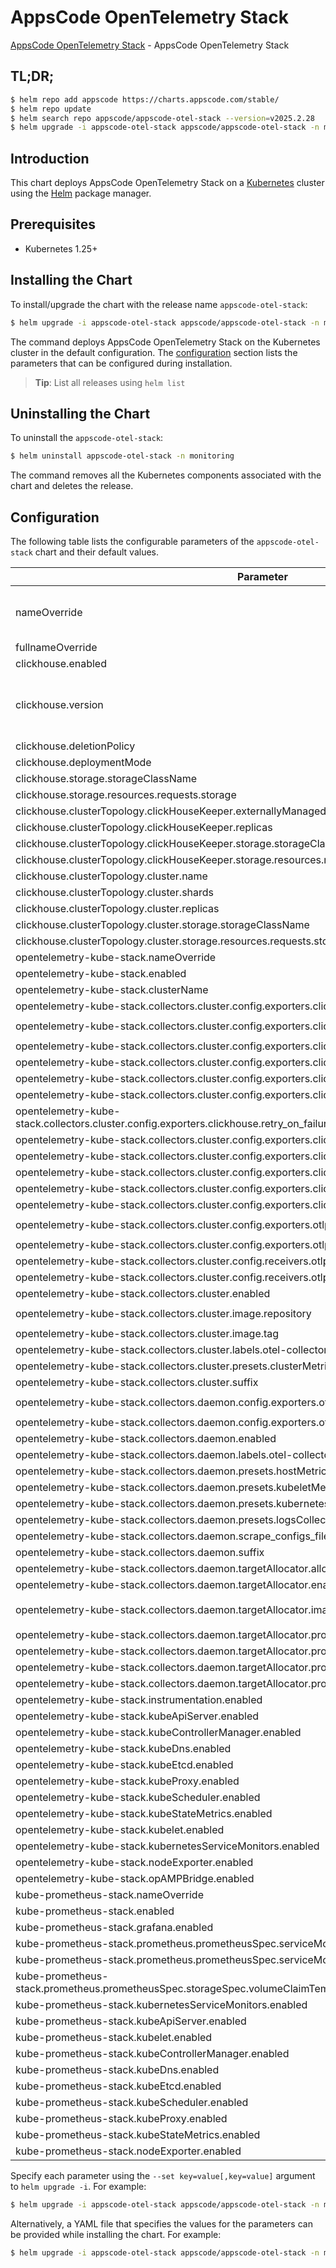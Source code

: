 # AppsCode OpenTelemetry Stack

[AppsCode OpenTelemetry Stack](https://github.com/ops-center) - AppsCode OpenTelemetry Stack

## TL;DR;

```bash
$ helm repo add appscode https://charts.appscode.com/stable/
$ helm repo update
$ helm search repo appscode/appscode-otel-stack --version=v2025.2.28
$ helm upgrade -i appscode-otel-stack appscode/appscode-otel-stack -n monitoring --create-namespace --version=v2025.2.28
```

## Introduction

This chart deploys AppsCode OpenTelemetry Stack on a [Kubernetes](http://kubernetes.io) cluster using the [Helm](https://helm.sh) package manager.

## Prerequisites

- Kubernetes 1.25+

## Installing the Chart

To install/upgrade the chart with the release name `appscode-otel-stack`:

```bash
$ helm upgrade -i appscode-otel-stack appscode/appscode-otel-stack -n monitoring --create-namespace --version=v2025.2.28
```

The command deploys AppsCode OpenTelemetry Stack on the Kubernetes cluster in the default configuration. The [configuration](#configuration) section lists the parameters that can be configured during installation.

> **Tip**: List all releases using `helm list`

## Uninstalling the Chart

To uninstall the `appscode-otel-stack`:

```bash
$ helm uninstall appscode-otel-stack -n monitoring
```

The command removes all the Kubernetes components associated with the chart and deletes the release.

## Configuration

The following table lists the configurable parameters of the `appscode-otel-stack` chart and their default values.

|                                                    Parameter                                                    |                  Description                  |                                     Default                                      |
|-----------------------------------------------------------------------------------------------------------------|-----------------------------------------------|----------------------------------------------------------------------------------|
| nameOverride                                                                                                    | This is to override the chart name.           | <code>""</code>                                                                  |
| fullnameOverride                                                                                                |                                               | <code>""</code>                                                                  |
| clickhouse.enabled                                                                                              |                                               | <code>true</code>                                                                |
| clickhouse.version                                                                                              | Global ClickHouse version and deletion policy | <code>24.4.1</code>                                                              |
| clickhouse.deletionPolicy                                                                                       |                                               | <code>WipeOut</code>                                                             |
| clickhouse.deploymentMode                                                                                       |                                               | <code>standalone</code>                                                          |
| clickhouse.storage.storageClassName                                                                             |                                               | <code>""</code>                                                                  |
| clickhouse.storage.resources.requests.storage                                                                   |                                               | <code>1Gi</code>                                                                 |
| clickhouse.clusterTopology.clickHouseKeeper.externallyManaged                                                   |                                               | <code>false</code>                                                               |
| clickhouse.clusterTopology.clickHouseKeeper.replicas                                                            |                                               | <code>1</code>                                                                   |
| clickhouse.clusterTopology.clickHouseKeeper.storage.storageClassName                                            |                                               | <code>""</code>                                                                  |
| clickhouse.clusterTopology.clickHouseKeeper.storage.resources.requests.storage                                  |                                               | <code>1Gi</code>                                                                 |
| clickhouse.clusterTopology.cluster.name                                                                         |                                               | <code>cluster</code>                                                             |
| clickhouse.clusterTopology.cluster.shards                                                                       |                                               | <code>2</code>                                                                   |
| clickhouse.clusterTopology.cluster.replicas                                                                     |                                               | <code>2</code>                                                                   |
| clickhouse.clusterTopology.cluster.storage.storageClassName                                                     |                                               | <code>""</code>                                                                  |
| clickhouse.clusterTopology.cluster.storage.resources.requests.storage                                           |                                               | <code>1Gi</code>                                                                 |
| opentelemetry-kube-stack.nameOverride                                                                           |                                               | <code>"appscode-otel-stack"</code>                                               |
| opentelemetry-kube-stack.enabled                                                                                |                                               | <code>true</code>                                                                |
| opentelemetry-kube-stack.clusterName                                                                            |                                               | <code>""</code>                                                                  |
| opentelemetry-kube-stack.collectors.cluster.config.exporters.clickhouse.database                                |                                               | <code>otel</code>                                                                |
| opentelemetry-kube-stack.collectors.cluster.config.exporters.clickhouse.endpoint                                |                                               | <code>tcp://appscode-otel-stack-clickhouse:9000</code>                           |
| opentelemetry-kube-stack.collectors.cluster.config.exporters.clickhouse.logs_table_name                         |                                               | <code>otel_logs</code>                                                           |
| opentelemetry-kube-stack.collectors.cluster.config.exporters.clickhouse.password                                |                                               | <code>${CLICKHOUSE_PASSWORD}</code>                                              |
| opentelemetry-kube-stack.collectors.cluster.config.exporters.clickhouse.retry_on_failure.enabled                |                                               | <code>true</code>                                                                |
| opentelemetry-kube-stack.collectors.cluster.config.exporters.clickhouse.retry_on_failure.initial_interval       |                                               | <code>5s</code>                                                                  |
| opentelemetry-kube-stack.collectors.cluster.config.exporters.clickhouse.retry_on_failure.max_elapsed_time       |                                               | <code>300s</code>                                                                |
| opentelemetry-kube-stack.collectors.cluster.config.exporters.clickhouse.retry_on_failure.max_interval           |                                               | <code>30s</code>                                                                 |
| opentelemetry-kube-stack.collectors.cluster.config.exporters.clickhouse.sending_queue.queue_size                |                                               | <code>100</code>                                                                 |
| opentelemetry-kube-stack.collectors.cluster.config.exporters.clickhouse.timeout                                 |                                               | <code>10s</code>                                                                 |
| opentelemetry-kube-stack.collectors.cluster.config.exporters.clickhouse.ttl                                     |                                               | <code>0</code>                                                                   |
| opentelemetry-kube-stack.collectors.cluster.config.exporters.clickhouse.username                                |                                               | <code>${CLICKHOUSE_USERNAME}</code>                                              |
| opentelemetry-kube-stack.collectors.cluster.config.exporters.otlphttp/prometheus.endpoint                       |                                               | <code>http://appscode-otel-stack-prometheus:9090/api/v1/otlp</code>              |
| opentelemetry-kube-stack.collectors.cluster.config.exporters.otlphttp/prometheus.tls.insecure                   |                                               | <code>true</code>                                                                |
| opentelemetry-kube-stack.collectors.cluster.config.receivers.otlp.protocols.grpc.endpoint                       |                                               | <code>0.0.0.0:4317</code>                                                        |
| opentelemetry-kube-stack.collectors.cluster.config.receivers.otlp.protocols.http.endpoint                       |                                               | <code>0.0.0.0:4318</code>                                                        |
| opentelemetry-kube-stack.collectors.cluster.enabled                                                             |                                               | <code>true</code>                                                                |
| opentelemetry-kube-stack.collectors.cluster.image.repository                                                    |                                               | <code>otel/opentelemetry-collector-contrib</code>                                |
| opentelemetry-kube-stack.collectors.cluster.image.tag                                                           |                                               | <code>0.95.0</code>                                                              |
| opentelemetry-kube-stack.collectors.cluster.labels.otel-collector-type                                          |                                               | <code>deployment</code>                                                          |
| opentelemetry-kube-stack.collectors.cluster.presets.clusterMetrics.enabled                                      |                                               | <code>false</code>                                                               |
| opentelemetry-kube-stack.collectors.cluster.suffix                                                              |                                               | <code>gateway</code>                                                             |
| opentelemetry-kube-stack.collectors.daemon.config.exporters.otlp.endpoint                                       |                                               | <code>appscode-otel-stack-gateway-collector:4317</code>                          |
| opentelemetry-kube-stack.collectors.daemon.config.exporters.otlp.tls.insecure                                   |                                               | <code>true</code>                                                                |
| opentelemetry-kube-stack.collectors.daemon.enabled                                                              |                                               | <code>true</code>                                                                |
| opentelemetry-kube-stack.collectors.daemon.labels.otel-collector-type                                           |                                               | <code>daemonset</code>                                                           |
| opentelemetry-kube-stack.collectors.daemon.presets.hostMetrics.enabled                                          |                                               | <code>false</code>                                                               |
| opentelemetry-kube-stack.collectors.daemon.presets.kubeletMetrics.enabled                                       |                                               | <code>false</code>                                                               |
| opentelemetry-kube-stack.collectors.daemon.presets.kubernetesAttributes.enabled                                 |                                               | <code>false</code>                                                               |
| opentelemetry-kube-stack.collectors.daemon.presets.logsCollection.enabled                                       |                                               | <code>true</code>                                                                |
| opentelemetry-kube-stack.collectors.daemon.scrape_configs_file                                                  |                                               | <code>config/kubelet_scrape_configs.yaml</code>                                  |
| opentelemetry-kube-stack.collectors.daemon.suffix                                                               |                                               | <code>agent</code>                                                               |
| opentelemetry-kube-stack.collectors.daemon.targetAllocator.allocationStrategy                                   |                                               | <code>per-node</code>                                                            |
| opentelemetry-kube-stack.collectors.daemon.targetAllocator.enabled                                              |                                               | <code>true</code>                                                                |
| opentelemetry-kube-stack.collectors.daemon.targetAllocator.image                                                |                                               | <code>ghcr.io/open-telemetry/opentelemetry-operator/target-allocator:main</code> |
| opentelemetry-kube-stack.collectors.daemon.targetAllocator.prometheusCR.enabled                                 |                                               | <code>true</code>                                                                |
| opentelemetry-kube-stack.collectors.daemon.targetAllocator.prometheusCR.podMonitorSelector                      |                                               | <code>{}</code>                                                                  |
| opentelemetry-kube-stack.collectors.daemon.targetAllocator.prometheusCR.scrapeInterval                          |                                               | <code>30s</code>                                                                 |
| opentelemetry-kube-stack.collectors.daemon.targetAllocator.prometheusCR.serviceMonitorSelector                  |                                               | <code>{}</code>                                                                  |
| opentelemetry-kube-stack.instrumentation.enabled                                                                |                                               | <code>false</code>                                                               |
| opentelemetry-kube-stack.kubeApiServer.enabled                                                                  |                                               | <code>false</code>                                                               |
| opentelemetry-kube-stack.kubeControllerManager.enabled                                                          |                                               | <code>false</code>                                                               |
| opentelemetry-kube-stack.kubeDns.enabled                                                                        |                                               | <code>false</code>                                                               |
| opentelemetry-kube-stack.kubeEtcd.enabled                                                                       |                                               | <code>false</code>                                                               |
| opentelemetry-kube-stack.kubeProxy.enabled                                                                      |                                               | <code>false</code>                                                               |
| opentelemetry-kube-stack.kubeScheduler.enabled                                                                  |                                               | <code>false</code>                                                               |
| opentelemetry-kube-stack.kubeStateMetrics.enabled                                                               |                                               | <code>true</code>                                                                |
| opentelemetry-kube-stack.kubelet.enabled                                                                        |                                               | <code>false</code>                                                               |
| opentelemetry-kube-stack.kubernetesServiceMonitors.enabled                                                      |                                               | <code>true</code>                                                                |
| opentelemetry-kube-stack.nodeExporter.enabled                                                                   |                                               | <code>true</code>                                                                |
| opentelemetry-kube-stack.opAMPBridge.enabled                                                                    |                                               | <code>false</code>                                                               |
| kube-prometheus-stack.nameOverride                                                                              |                                               | <code>"appscode-otel-stack"</code>                                               |
| kube-prometheus-stack.enabled                                                                                   |                                               | <code>true</code>                                                                |
| kube-prometheus-stack.grafana.enabled                                                                           |                                               | <code>false</code>                                                               |
| kube-prometheus-stack.prometheus.prometheusSpec.serviceMonitorSelector.matchLabels.scrape                       |                                               | <code>disabled</code>                                                            |
| kube-prometheus-stack.prometheus.prometheusSpec.serviceMonitorSelectorNilUsesHelmValues                         |                                               | <code>true</code>                                                                |
| kube-prometheus-stack.prometheus.prometheusSpec.storageSpec.volumeClaimTemplate.spec.resources.requests.storage |                                               | <code>50Gi</code>                                                                |
| kube-prometheus-stack.kubernetesServiceMonitors.enabled                                                         |                                               | <code>false</code>                                                               |
| kube-prometheus-stack.kubeApiServer.enabled                                                                     |                                               | <code>false</code>                                                               |
| kube-prometheus-stack.kubelet.enabled                                                                           |                                               | <code>false</code>                                                               |
| kube-prometheus-stack.kubeControllerManager.enabled                                                             |                                               | <code>false</code>                                                               |
| kube-prometheus-stack.kubeDns.enabled                                                                           |                                               | <code>false</code>                                                               |
| kube-prometheus-stack.kubeEtcd.enabled                                                                          |                                               | <code>false</code>                                                               |
| kube-prometheus-stack.kubeScheduler.enabled                                                                     |                                               | <code>false</code>                                                               |
| kube-prometheus-stack.kubeProxy.enabled                                                                         |                                               | <code>false</code>                                                               |
| kube-prometheus-stack.kubeStateMetrics.enabled                                                                  |                                               | <code>false</code>                                                               |
| kube-prometheus-stack.nodeExporter.enabled                                                                      |                                               | <code>false</code>                                                               |


Specify each parameter using the `--set key=value[,key=value]` argument to `helm upgrade -i`. For example:

```bash
$ helm upgrade -i appscode-otel-stack appscode/appscode-otel-stack -n monitoring --create-namespace --version=v2025.2.28 --set clickhouse.version=24.4.1
```

Alternatively, a YAML file that specifies the values for the parameters can be provided while
installing the chart. For example:

```bash
$ helm upgrade -i appscode-otel-stack appscode/appscode-otel-stack -n monitoring --create-namespace --version=v2025.2.28 --values values.yaml
```
